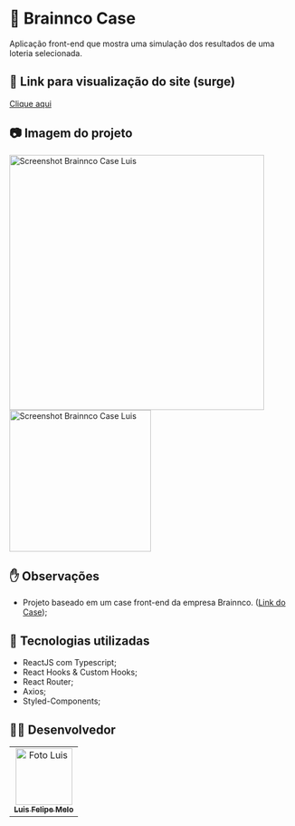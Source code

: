 # 🥇  Brainnco Case

Aplicação front-end que mostra uma simulação dos resultados de uma loteria selecionada.

## :link: Link para visualização do site (surge)

<a href="http://brainncase-luis.surge.sh/">Clique aqui</a>

## :camera: Imagem do projeto

<div>
  <img src="https://i.imgur.com/tDkoVYQ.png" width="450px" alt="Screenshot Brainnco Case Luis" />
  <img src="https://i.imgur.com/7L8bBmN.png" width="250px" alt="Screenshot Brainnco Case Luis" />
</div>

## ✋ Observações

- Projeto baseado em um case front-end da empresa Brainnco. ([Link do Case](https://github.com/brainnco-exs/readme-frontend));

## :wrench: Tecnologias utilizadas

- ReactJS com Typescript;
- React Hooks & Custom Hooks;
- React Router;
- Axios;
- Styled-Components;

## 👨‍💻 Desenvolvedor
<table>
<td align="center">
   <a href="https://www.linkedin.com/in/luisfmelot/">
       <img src="https://avatars.githubusercontent.com/u/79599836?v=4" width="100px;" alt="Foto Luis"/> 
       <br>
       <sub>
           <b>Luis Felipe Melo</b>
        </sub>
     </a>
</td>
</table>
